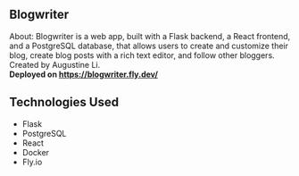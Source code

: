 ## Blogwriter
About: Blogwriter is a web app, built with a Flask backend, a React frontend, and a PostgreSQL
database, that allows users to create and customize their blog, create blog posts with a rich text editor,
and follow other bloggers.
Created by Augustine Li.
<br/>
**Deployed on https://blogwriter.fly.dev/**

## Technologies Used
* Flask
* PostgreSQL
* React
* Docker
* Fly.io
